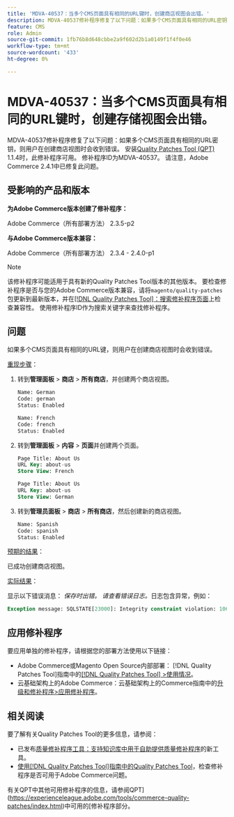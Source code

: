 ```yaml
---
title: 'MDVA-40537：当多个CMS页面具有相同的URL键时，创建商店视图会出错。'
description: MDVA-40537修补程序修复了以下问题：如果多个CMS页面具有相同的URL密钥，则用户在创建商店视图时会收到错误。 安装[Quality Patches Tool (QPT)](https://experienceleague.adobe.com/en/docs/commerce-knowledge-base/kb/announcements/commerce-announcements/magento-quality-patches-released-new-tool-to-self-serve-quality-patches) 1.1.4后，即可使用此修补程序。 修补程序ID为MDVA-40537。 请注意，Adobe Commerce 2.4.1中已修复此问题。
feature: CMS
role: Admin
source-git-commit: 1fb76b8d648cbbe2a9f602d2b1a0149f1f4f0e46
workflow-type: tm+mt
source-wordcount: '433'
ht-degree: 0%

---
```


# MDVA-40537：当多个CMS页面具有相同的URL键时，创建存储视图会出错。

MDVA-40537修补程序修复了以下问题：如果多个CMS页面具有相同的URL密钥，则用户在创建商店视图时会收到错误。 安装[Quality Patches Tool (QPT)](https://experienceleague.adobe.com/en/docs/commerce-knowledge-base/kb/announcements/commerce-announcements/magento-quality-patches-released-new-tool-to-self-serve-quality-patches) 1.1.4时，此修补程序可用。 修补程序ID为MDVA-40537。 请注意，Adobe Commerce 2.4.1中已修复此问题。

## 受影响的产品和版本

**为Adobe Commerce版本创建了修补程序：**

Adobe Commerce（所有部署方法） 2.3.5-p2

**与Adobe Commerce版本兼容：**

Adobe Commerce（所有部署方法） 2.3.4 - 2.4.0-p1

>[!NOTE]
>
>该修补程序可能适用于具有新的Quality Patches Tool版本的其他版本。 要检查修补程序是否与您的Adobe Commerce版本兼容，请将`magento/quality-patches`包更新到最新版本，并在[[!DNL Quality Patches Tool]：搜索修补程序页面](https://experienceleague.adobe.com/en/docs/commerce-knowledge-base/kb/announcements/commerce-announcements/magento-quality-patches-released-new-tool-to-self-serve-quality-patches)上检查兼容性。 使用修补程序ID作为搜索关键字来查找修补程序。


## 问题

如果多个CMS页面具有相同的URL键，则用户在创建商店视图时会收到错误。

<u>重现步骤</u>：

1. 转到&#x200B;**管理面板** > **商店** > **所有商店**，并创建两个商店视图。

   ```sql
   Name: German
   Code: german
   Status: Enabled
   ```

   ```sql
   Name: French
   Code: french
   Status: Enabled
   ```

1. 转到&#x200B;**管理面板** > **内容** > **页面**&#x200B;并创建两个页面。

   ```sql
   Page Title: About Us
   URL Key: about-us
   Store View: French
   ```

   ```sql
   Page Title: About Us
   URL Key: about-us
   Store View: German
   ```

1. 转到&#x200B;**管理员面板** > **商店** > **所有商店**，然后创建新的商店视图。

   ```sql
   Name: Spanish
   Code: spanish
   Status: Enabled
   ```

<u>预期的结果</u>：

已成功创建商店视图。

<u>实际结果</u>：

显示以下错误消息： *保存时出错。 请查看错误日志。*&#x200B;日志包含异常，例如：

```sql
Exception message: SQLSTATE[23000]: Integrity constraint violation: 1062 Duplicate entry 'about-us-4' for key 'URL_REWRITE_REQUEST_PATH_STORE_ID', query was: INSERT  INTO }}url_rewrite{{ (}}redirect_type{{,}}is_autogenerated{{,}}metadata{{,}}description{{,}}store_id{{,}}entity_type{{,}}entity_id{{,}}request_path{{,}}target_path{{) VALUES (?, ?, ?, ?, ?, ?, ?, ?, ?), (?, ?, ?, ?, ?, ?, ?, ?, ?), (?, ?, ?, ?, ?, ?, ?, ?, ?), (?, ?, ?, ?, ?, ?, ?, ?, ?), (?, ?, ?, ?, ?, ?, ?, ?, ?), (?, ?, ?, ?, ?, ?, ?, ?, ?)
```

## 应用修补程序

要应用单独的修补程序，请根据您的部署方法使用以下链接：

* Adobe Commerce或Magento Open Source内部部署： [!DNL Quality Patches Tool]指南中的[[!DNL Quality Patches Tool] >使用情况](/help/tools/quality-patches-tool/usage.md)。
* 云基础架构上的Adobe Commerce：云基础架构上的Commerce指南中的[升级和修补程序>应用修补程序](https://experienceleague.adobe.com/docs/commerce-cloud-service/user-guide/develop/upgrade/apply-patches.html)。

## 相关阅读

要了解有关Quality Patches Tool的更多信息，请参阅：

* 已发布[质量修补程序工具：支持知识库中用于自助提供质量修补程序](https://experienceleague.adobe.com/en/docs/commerce-knowledge-base/kb/announcements/commerce-announcements/magento-quality-patches-released-new-tool-to-self-serve-quality-patches)的新工具。
* [使用[!DNL Quality Patches Tool]指南中的Quality Patches Tool](/help/tools/quality-patches-tool/patches-available-in-qpt/check-patch-for-magento-issue-with-magento-quality-patches.md)，检查修补程序是否可用于Adobe Commerce问题。

有关QPT中其他可用修补程序的信息，请参阅QPT](https://experienceleague.adobe.com/tools/commerce-quality-patches/index.html)中可用的[修补程序部分。
